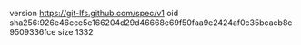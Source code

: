 version https://git-lfs.github.com/spec/v1
oid sha256:926e46cce5e166204d29d46668e69f50faa9e2424af0c35bcacb8c9509336fce
size 1332
